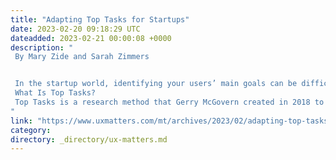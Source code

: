 ```yaml
---
title: "Adapting Top Tasks for Startups"
date: 2023-02-20 09:18:29 UTC
dateadded: 2023-02-21 00:00:08 +0000
description: "
 By Mary Zide and Sarah Zimmers 


 In the startup world, identifying your users’ main goals can be difficult because you’re moving so quickly. However, adapting Gerry McGovern’s Top Tasks method [1] can enable you to quickly identify the overarching trends in your customer base’s goals. In this article, we’ll demonstrate how you can apply this method within the context of a fast-paced startup. 
 What Is Top Tasks? 
 Top Tasks is a research method that Gerry McGovern created in 2018 to identify customers’ top goals or tasks. This method is based on the principle that the most important thing to customers is accomplishing whatever task they want to complete. This method is common in the enterprise-software space as a means of trimming down and realigning products that have become bloated and stagnant. Read More 
"
link: "https://www.uxmatters.com/mt/archives/2023/02/adapting-top-tasks-for-startups.php"
category:
directory: _directory/ux-matters.md
---
```

